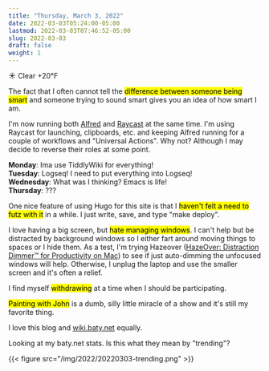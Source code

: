 ```yaml
---
title: "Thursday, March 3, 2022"
date: 2022-03-03T05:24:00-05:00
lastmod: 2022-03-03T07:46:52-05:00
slug: 2022-03-03
draft: false
weight: 1
---
```


☀️   Clear +20°F

The fact that I often cannot tell the <mark>difference between someone being smart</mark> and someone trying to sound smart gives you an idea of how smart I am.

I'm now running both [Alfred](https://alfredapp.com) and [Raycast](https://www.raycast.com) at the same time. I'm using Raycast for launching, clipboards, etc. and keeping Alfred running for a couple of workflows and "Universal Actions". Why not? Although I may decide to reverse their roles at some point.

**Monday**: Ima use TiddlyWiki for everything! <br />
**Tuesday**: Logseq! I need to put everything into Logseq! <br />
**Wednesday**: What was I thinking? Emacs is life! <br />
**Thursday**: ???

One nice feature of using Hugo for this site is that I <mark>haven't felt a need to futz with it</mark> in a while. I just write, save, and type "make deploy".

I love having a big screen, but <mark>hate managing windows</mark>. I can't help but be distracted by background windows so I either fart around moving things to spaces or I hide them. As a test, I'm trying Hazeover ([HazeOver: Distraction Dimmer™ for Productivity on Mac](https://hazeover.com/)) to see if just auto-dimming the unfocused windows will help. Otherwise, I unplug the laptop and use the smaller screen and it's often a relief.

I find myself <mark>withdrawing</mark> at a time when I should be participating.

<mark>Painting with John</mark> is a dumb, silly little miracle of a show and it's still my favorite thing.

I love this blog and [wiki.baty.net](https://wiki.baty.net) equally.

Looking at my baty.net stats. Is this what they mean by "trending"?

{{< figure src="/img/2022/20220303-trending.png" >}}

[//]: # "Exported with love from a post written in Org mode"
[//]: # "- https://github.com/kaushalmodi/ox-hugo"
